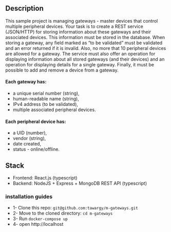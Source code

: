 ## Description

This sample project is managing gateways - master devices that control multiple peripheral
devices.
Your task is to create a REST service (JSON/HTTP) for storing information about these
gateways and their associated devices. This information must be stored in the database.
When storing a gateway, any field marked as “to be validated” must be validated and an
error returned if it is invalid. Also, no more that 10 peripheral devices are allowed for a
gateway.
The service must also offer an operation for displaying information about all stored gateways
(and their devices) and an operation for displaying details for a single gateway. Finally, it
must be possible to add and remove a device from a gateway.

#### Each gateway has:
-  a unique serial number (string),
-  human-readable name (string),
-  IPv4 address (to be validated),
-  multiple associated peripheral devices.

####  Each peripheral device has:
-  a UID (number),
-  vendor (string),
-  date created,
-  status - online/offline.

## Stack
- Frontend: React.js (typescript)
- Backend: NodeJS + Express + MongoDB REST API (typescript)

### installation guides
- 1-  Clone this repo:  `git@github.com:tawargy/m-gateways.git`
- 2-  Move to the cloned directory: `cd m-gateways`
- 3-  Run `docker-compose up`
- 4-  open  http://localhost
